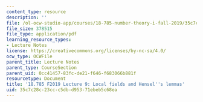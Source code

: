 ```yaml
---
content_type: resource
description: ''
file: /ol-ocw-studio-app/courses/18-785-number-theory-i-fall-2019/35c7c28c23ccc5dbd95371ebeb5c68ea_MIT18_785F19_lec9.pdf
file_size: 378515
file_type: application/pdf
learning_resource_types:
- Lecture Notes
license: https://creativecommons.org/licenses/by-nc-sa/4.0/
ocw_type: OCWFile
parent_title: Lecture Notes
parent_type: CourseSection
parent_uid: 0cc41457-83fc-de21-f646-f683066b881f
resourcetype: Document
title: '18.785 F2019 Lecture 9: Local fields and Hensel''s lemmas'
uid: 35c7c28c-23cc-c5db-d953-71ebeb5c68ea
---
```

